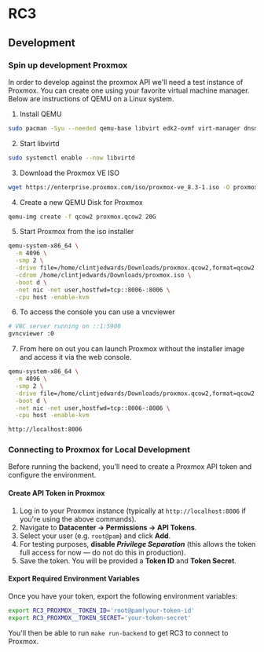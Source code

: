 # RC3

## Development

### Spin up development Proxmox

In order to develop against the proxmox API we'll need a test instance of Proxmox. You can create one using your
favorite virtual machine manager. Below are instructions of QEMU on a Linux system.

1) Install QEMU

```bash
sudo pacman -Syu --needed qemu-base libvirt edk2-ovmf virt-manager dnsmasq ebtables
```

2) Start libvirtd

```bash
sudo systemctl enable --now libvirtd
```

3) Download the Proxmox VE ISO

```bash
wget https://enterprise.proxmox.com/iso/proxmox-ve_8.3-1.iso -O proxmox.iso
```

4) Create a new QEMU Disk for Proxmox

```bash
qemu-img create -f qcow2 proxmox.qcow2 20G
```

5) Start Proxmox from the iso installer

```bash
qemu-system-x86_64 \
  -m 4096 \
  -smp 2 \
  -drive file=/home/clintjedwards/Downloads/proxmox.qcow2,format=qcow2 \
  -cdrom /home/clintjedwards/Downloads/proxmox.iso \
  -boot d \
  -net nic -net user,hostfwd=tcp::8006-:8006 \
  -cpu host -enable-kvm
```

6) To access the console you can use a vncviewer

```bash
# VNC server running on ::1:5900
gvncviewer :0
```

7) From here on out you can launch Proxmox without the installer image and access it via the web console.

```bash
qemu-system-x86_64 \
  -m 4096 \
  -smp 2 \
  -drive file=/home/clintjedwards/Downloads/proxmox.qcow2,format=qcow2 \
  -boot d \
  -net nic -net user,hostfwd=tcp::8006-:8006 \
  -cpu host -enable-kvm
```

```bash
http://localhost:8006
```

### Connecting to Proxmox for Local Development

Before running the backend, you’ll need to create a Proxmox API token and configure the environment.

#### Create API Token in Proxmox

1. Log in to your Proxmox instance (typically at `http://localhost:8006` if you're using the above commands).
2. Navigate to **Datacenter → Permissions → API Tokens**.
3. Select your user (e.g. `root@pam`) and click **Add**.
4. For testing purposes, **disable *Privilege Separation*** (this allows the token full access for now — do not do this in production).
5. Save the token. You will be provided a **Token ID** and **Token Secret**.

#### Export Required Environment Variables

Once you have your token, export the following environment variables:

```bash
export RC3_PROXMOX__TOKEN_ID='root@pam!your-token-id'
export RC3_PROXMOX__TOKEN_SECRET='your-token-secret'
```

You'll then be able to run `make run-backend` to get RC3 to connect to Proxmox.
